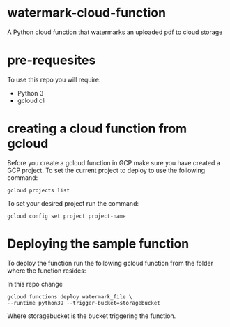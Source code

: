 # watermark-cloud-function

A Python cloud function that watermarks an uploaded pdf to cloud storage

# pre-requesites

To use this repo you will require:
* Python 3
* gcloud cli

# creating a cloud function from gcloud

Before you create a gcloud function in GCP make sure you have created a GCP project.
To set the current project to deploy to use the following command:

```
gcloud projects list
```
To set your desired project run the command:

```
gcloud config set project project-name
```

# Deploying the sample function

To deploy the function run the following gcloud function from the folder where the function resides:

In this repo change 
```
gcloud functions deploy watermark_file \
--runtime python39 --trigger-bucket=storagebucket 
```

Where storagebucket is the bucket triggering the function.